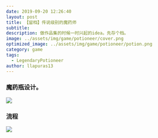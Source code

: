 ```yaml
---
date: 2019-09-20 12:26:40
layout: post
title: 【留档】传说级别的魔药师
subtitle: 
description: 做作品集的时候一时兴起的idea。先存个档。
image: ../assets/img/game/potioneer/cover.png
optimized_image: ../assets/img/game/potioneer/potion.png
category: game
tags:
  - LegendaryPotioneer
author: llapuras13
---
```


### 魔药瓶设计。



![](../assets/img/opengl/potion.png)

### 流程

![](../assets/img/opengl/potion.png)

